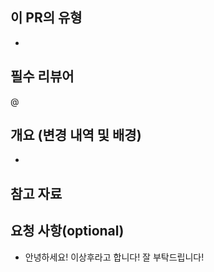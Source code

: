 ## 이 PR의 유형
- 

## 필수 리뷰어
@

## 개요 (변경 내역 및 배경)
- 

## 참고 자료 

## 요청 사항(optional)
- 안녕하세요! 이상후라고 합니다! 잘 부탁드립니다!
